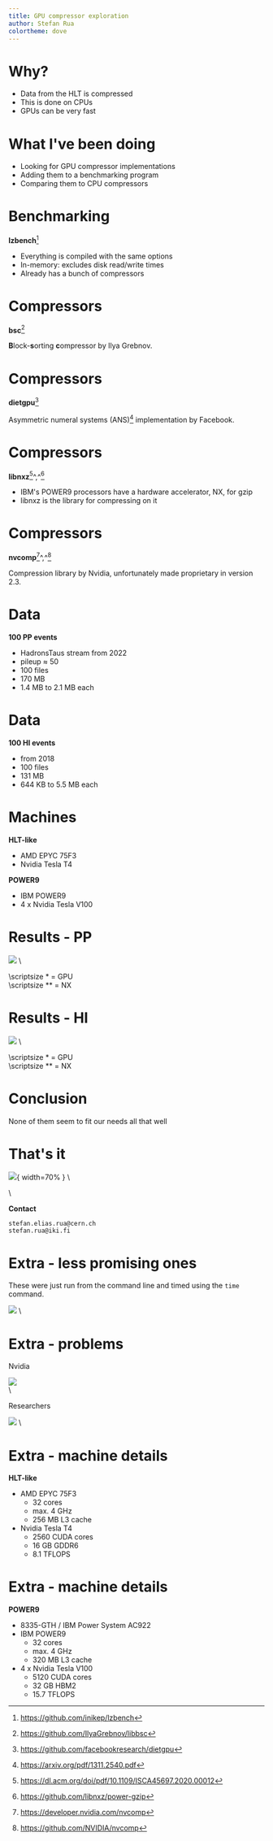 ```yaml
---
title: GPU compressor exploration
author: Stefan Rua
colortheme: dove
---
```



# Why?

- Data from the HLT is compressed
- This is done on CPUs
- GPUs can be very fast


# What I've been doing

- Looking for GPU compressor implementations
- Adding them to a benchmarking program
- Comparing them to CPU compressors


# Benchmarking

**lzbench**[^lzbench]

- Everything is compiled with the same options
- In-memory: excludes disk read/write times
- Already has a bunch of compressors

[^lzbench]: <https://github.com/inikep/lzbench>


# Compressors

**bsc**[^bsc]

**B**lock-**s**orting **c**ompressor by Ilya Grebnov.

[^bsc]: <https://github.com/IlyaGrebnov/libbsc>


# Compressors

**dietgpu**[^dietgpu]

Asymmetric numeral systems (ANS)[^ans] implementation by Facebook.

[^ans]: <https://arxiv.org/pdf/1311.2540.pdf>
[^dietgpu]: <https://github.com/facebookresearch/dietgpu>


# Compressors

**libnxz**[^libnxz]^,^[^libnxz_git]

- IBM's POWER9 processors have a hardware accelerator, NX, for gzip
- libnxz is the library for compressing on it

[^libnxz]: <https://dl.acm.org/doi/pdf/10.1109/ISCA45697.2020.00012>
[^libnxz_git]: <https://github.com/libnxz/power-gzip>

# Compressors

**nvcomp**[^nvcomp]^,^[^nvcomp_git]

Compression library by Nvidia, unfortunately made proprietary in version 2.3.

[^nvcomp]: <https://developer.nvidia.com/nvcomp>
[^nvcomp_git]: <https://github.com/NVIDIA/nvcomp>


# Data

**100 PP events**

- HadronsTaus stream from 2022
- pileup $\approx$ 50
- 100 files
- 170 MB
- 1.4 MB to 2.1 MB each


# Data

**100 HI events**

- from 2018
- 100 files
- 131 MB
- 644 KB to 5.5 MB each


# Machines

**HLT-like**

- AMD EPYC 75F3
- Nvidia Tesla T4

**POWER9**

- IBM POWER9
- 4 x Nvidia Tesla V100


# Results - PP

![](../results/combined-pp.png) \

\scriptsize * = GPU \
\scriptsize ** = NX


# Results - HI

![](../results/combined-hi.png) \

\scriptsize * = GPU \
\scriptsize ** = NX


# Conclusion

None of them seem to fit our needs all that well


# That's it

![](../results/combined-pp-nolegend.png){ width=70% } \
<!--![](../results/combined-hi-nolegend.png){ width=49% } \ -->

\ 

**Contact**

`stefan.elias.rua@cern.ch` \
`stefan.rua@iki.fi`


# Extra - less promising ones

These were just run from the command line and timed using the `time` command.

![](../results/first.png) \


# Extra - problems

Nvidia

![](nvcomp-proprietary.png) \
\

Researchers

![](culzss-bit-mail.png) \


# Extra - machine details

**HLT-like**

- AMD EPYC 75F3
    - 32 cores
    - max. 4 GHz
    - 256 MB L3 cache
- Nvidia Tesla T4
    - 2560 CUDA cores
    - 16 GB GDDR6
    - 8.1 TFLOPS
<!-- - 130 int8 TOPS -->


# Extra - machine details

**POWER9**

- 8335-GTH / IBM Power System AC922
- IBM POWER9
    - 32 cores
    - max. 4 GHz
    - 320 MB L3 cache
- 4 x Nvidia Tesla V100
    - 5120 CUDA cores
    - 32 GB HBM2
    - 15.7 TFLOPS





<!--
# Timing

- Wall time
- Disk $\rightarrow$ RAM **excluded**
- RAM $\rightarrow$ GPU memory **included**
- Fastest from 5 repeats
-->
